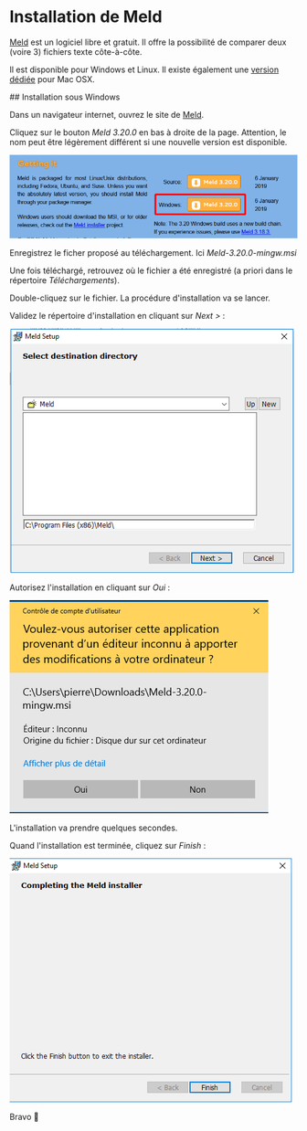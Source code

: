 # Installation de Meld

[Meld](http://meldmerge.org/) est un logiciel libre et gratuit. Il offre la possibilité de comparer deux (voire 3) fichiers texte côte-à-côte.

Il est disponible pour Windows et Linux. Il existe également une [version dédiée](https://yousseb.github.io/meld/) pour Mac OSX.

## Installation sous Windows

Dans un navigateur internet, ouvrez le site de [Meld](http://meldmerge.org/).

Cliquez sur le bouton *Meld 3.20.0* en bas à droite de la page. Attention, le nom peut être légèrement différent si une nouvelle version est disponible.

![](img/meld_00.png)

Enregistrez le ficher proposé au téléchargement. Ici *Meld-3.20.0-mingw.msi*

Une fois téléchargé, retrouvez où le fichier a été enregistré (a priori dans le répertoire *Téléchargements*).

Double-cliquez sur le fichier. La procédure d'installation va se lancer.

Validez le répertoire d'installation en cliquant sur *Next >* :

![](img/meld_01.png)

Autorisez l'installation en cliquant sur *Oui* :

![](img/meld_02.png)

L'installation va prendre quelques secondes.

Quand l'installation est terminée, cliquez sur *Finish* :

![](img/meld_03.png)

Bravo 🎉
